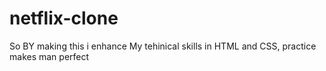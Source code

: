 # netflix-clone
So BY making this i enhance My tehinical skills in HTML and CSS, practice makes man perfect

